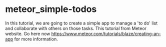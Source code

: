 # meteor_simple-todos
In this tutorial, we are going to create a simple app to manage a 'to do' list and collaborate with others on those tasks.
This tutorial from Meteor website. Go here now https://www.meteor.com/tutorials/blaze/creating-an-app for more information.
